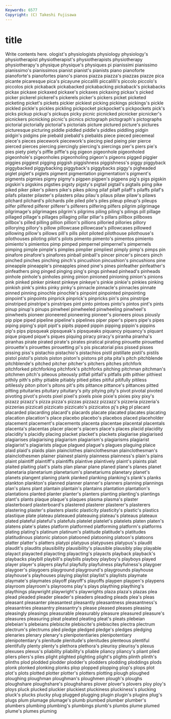 ```yaml
---
Keywords: 6577 
Copyright: (C) Takeshi Fujisawa
---
```


# title

Write contents here.
ologist's physiologists physiology physiology's physiotherapist physiotherapist's physiotherapists physiotherapy
physiotherapy's physique physique's physiques pi pianissimi pianissimo pianissimo's pianissimos pianist
pianist's pianists piano pianoforte pianoforte's pianofortes piano's pianos piazza piazza's
piazzas piazze pica picante picaresque pica's picayune piccalilli piccalilli's piccolo
piccolo's piccolos pick pickaback pickabacked pickabacking pickaback's pickabacks pickax pickaxe
pickaxed pickaxe's pickaxes pickaxing pickax's picked picker pickerel pickerel's pickerels
picker's pickers picket picketed picketing picket's pickets pickier pickiest picking
pickings pickings's pickle pickled pickle's pickles pickling pickpocket pickpocket's pickpockets
pick's picks pickup pickup's pickups picky picnic picnicked picnicker picnicker's
picnickers picnicking picnic's picnics pictograph pictograph's pictographs pictorial pictorially pictorial's
pictorials picture pictured picture's pictures picturesque picturing piddle piddled piddle's
piddles piddling pidgin pidgin's pidgins pie piebald piebald's piebalds piece
pieced piecemeal piece's pieces piecework piecework's piecing pied pieing pier
pierce pierced pierces piercing piercingly piercing's piercings pier's piers pie's
pies piety piety's piffle piffle's pig pigeon pigeonhole pigeonholed pigeonhole's
pigeonholes pigeonholing pigeon's pigeons pigged piggier piggies piggiest pigging piggish
piggishness piggishness's piggy piggyback piggybacked piggybacking piggyback's piggybacks piggy's pigheaded
piglet piglet's piglets pigment pigmentation pigmentation's pigment's pigments pigmies pigmy
pigmy's pigpen pigpen's pigpens pig's pigs pigskin pigskin's pigskins pigsties
pigsty pigsty's pigtail pigtail's pigtails piing pike piked piker piker's
pikers pike's pikes piking pilaf pilaff pilaff's pilaffs pilaf's pilafs
pilaster pilaster's pilasters pilau pilau's pilaus pilaw pilaw's pilaws pilchard
pilchard's pilchards pile piled pile's piles pileup pileup's pileups pilfer
pilfered pilferer pilferer's pilferers pilfering pilfers pilgrim pilgrimage pilgrimage's pilgrimages
pilgrim's pilgrims piling piling's pilings pill pillage pillaged pillage's pillages
pillaging pillar pillar's pillars pillbox pillboxes pillbox's pilled pilling pillion
pillion's pillions pilloried pillories pillory pillorying pillory's pillow pillowcase pillowcase's
pillowcases pillowed pillowing pillow's pillows pill's pills pilot piloted pilothouse
pilothouse's pilothouses piloting pilot's pilots pimento pimento's pimentos pimiento pimiento's
pimientos pimp pimped pimpernel pimpernel's pimpernels pimping pimple pimple's pimples
pimplier pimpliest pimply pimp's pimps pin pinafore pinafore's pinafores pinball
pinball's pincer pincer's pincers pinch pinched pinches pinching pinch's pincushion
pincushion's pincushions pine pineapple pineapple's pineapples pined pine's pines pinfeather
pinfeather's pinfeathers ping pinged pinging ping's pings pinhead pinhead's pinheads
pinhole pinhole's pinholes pining pinion pinioned pinioning pinion's pinions pink
pinked pinker pinkest pinkeye pinkeye's pinkie pinkie's pinkies pinking pinkish
pink's pinks pinky pinky's pinnacle pinnacle's pinnacles pinnate pinned pinning
pinochle pinochle's pinpoint pinpointed pinpointing pinpoint's pinpoints pinprick pinprick's pinpricks
pin's pins pinstripe pinstriped pinstripe's pinstripes pint pinto pintoes pinto's
pintos pint's pints pinup pinup's pinups pinwheel pinwheeled pinwheeling pinwheel's
pinwheels pioneer pioneered pioneering pioneer's pioneers pious piously pip pipe
piped pipeline pipeline's pipelines piper piper's pipers pipe's pipes piping
piping's pipit pipit's pipits pipped pippin pipping pippin's pippins pip's
pips pipsqueak pipsqueak's pipsqueaks piquancy piquancy's piquant pique piqued pique's
piques piquing piracy piracy's piranha piranha's piranhas pirate pirated pirate's
pirates piratical pirating pirouette pirouetted pirouette's pirouettes pirouetting pi's pis
piscatorial piss pissed pisses pissing piss's pistachio pistachio's pistachios pistil
pistillate pistil's pistils pistol pistol's pistols piston piston's pistons pit
pita pita's pitch pitchblende pitchblende's pitched pitcher pitcher's pitchers pitches
pitchfork pitchforked pitchforking pitchfork's pitchforks pitching pitchman pitchman's pitchmen pitch's
piteous piteously pitfall pitfall's pitfalls pith pithier pithiest pithily pith's
pithy pitiable pitiably pitied pities pitiful pitifully pitiless pitilessly piton
piton's pitons pit's pits pittance pittance's pittances pitted pitting pituitaries
pituitary pituitary's pity pitying pity's pivot pivotal pivoted pivoting pivot's
pivots pixel pixel's pixels pixie pixie's pixies pixy pixy's pizazz
pizazz's pizza pizza's pizzas pizzazz pizzazz's pizzeria pizzeria's pizzerias pizzicati
pizzicato pizzicato's pizzicatos pj's pkg pl placard placarded placarding placard's
placards placate placated placates placating placation placation's place placebo placebo's
placebos placed placeholder placement placement's placements placenta placentae placental placentals
placenta's placentas placer placer's placers place's places placid placidity placidity's
placidly placing placket placket's plackets plagiarise plagiarised plagiarises plagiarising plagiarism
plagiarism's plagiarisms plagiarist plagiarist's plagiarists plague plagued plague's plagues plaguing
plaice plaid plaid's plaids plain plainclothes plainclothesman plainclothesman's plainclothesmen plainer
plainest plainly plainness plainness's plain's plains plaint plaintiff plaintiff's plaintiffs
plaintive plaintively plaint's plaints plait plaited plaiting plait's plaits plan
planar plane planed plane's planes planet planetaria planetarium planetarium's planetariums
planetary planet's planets plangent planing plank planked planking planking's plank's
planks plankton plankton's planned planner planner's planners planning plannings plan's
plans plant plantain plantain's plantains plantation plantation's plantations planted planter
planter's planters planting planting's plantings plant's plants plaque plaque's plaques
plasma plasma's plaster plasterboard plasterboard's plastered plasterer plasterer's plasterers plastering
plaster's plasters plastic plasticity plasticity's plastic's plastics plastique plate plateau
plateaued plateauing plateau's plateaus plateaux plated plateful plateful's platefuls platelet
platelet's platelets platen platen's platens plate's plates platform platformed platforming
platform's platforms plating plating's platinum platinum's platitude platitude's platitudes platitudinous
platonic platoon platooned platooning platoon's platoons platter platter's platters platypi
platypus platypuses platypus's plaudit plaudit's plaudits plausibility plausibility's plausible plausibly
play playable playact playacted playacting playacting's playacts playback playback's playbacks
playbill playbill's playbills playboy playboy's playboys played player player's players
playful playfully playfulness playfulness's playgoer playgoer's playgoers playground playground's playgrounds
playhouse playhouse's playhouses playing playlist playlist's playlists playmate playmate's playmates
playoff playoff's playoffs playpen playpen's playpens playroom playroom's playrooms play's
plays plaything plaything's playthings playwright playwright's playwrights plaza plaza's plazas
plea plead pleaded pleader pleader's pleaders pleading pleads plea's pleas
pleasant pleasanter pleasantest pleasantly pleasantness pleasantness's pleasantries pleasantry pleasantry's please
pleased pleases pleasing pleasingly pleasings pleasurable pleasurably pleasure pleasured pleasure's
pleasures pleasuring pleat pleated pleating pleat's pleats plebeian plebeian's plebeians
plebiscite plebiscite's plebiscites plectra plectrum plectrum's plectrums pled pledge pledged
pledge's pledges pledging plenaries plenary plenary's plenipotentiaries plenipotentiary plenipotentiary's plenitude
plenitude's plenitudes plenteous plentiful plentifully plenty plenty's plethora plethora's pleurisy
pleurisy's plexus plexuses plexus's pliability pliability's pliable pliancy pliancy's pliant
plied pliers pliers's plies plight plighted plighting plight's plights plinth
plinth's plinths plod plodded plodder plodder's plodders plodding ploddings plods
plonk plonked plonking plonks plop plopped plopping plop's plops plot
plot's plots plotted plotter plotter's plotters plotting plough ploughed ploughing
ploughman ploughman's ploughmen plough's ploughs ploughshare ploughshare's ploughshares plover plover's
plovers ploy ploy's ploys pluck plucked pluckier pluckiest pluckiness pluckiness's
plucking pluck's plucks plucky plug plugged plugging plugin plugin's plugins
plug's plugs plum plumage plumage's plumb plumbed plumber plumber's plumbers
plumbing plumbing's plumbings plumb's plumbs plume plumed plume's plumes pluming
